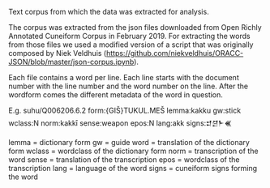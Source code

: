 Text corpus from which the data was extracted for analysis.

The corpus was extracted from the json files downloaded from Open Richly Annotated Cuneiform Corpus in February 2019. For extracting the words from those files we used a modified version of a script that was originally composed by Niek Veldhuis (https://github.com/niekveldhuis/ORACC-JSON/blob/master/json-corpus.ipynb).

Each file contains a word per line. Each line starts with the document number with the line number and the word number on the line. After the wordform comes the different metadata of the word in question.

E.g. suhu/Q006206.6.2	form:{GIŠ}TUKUL.MEŠ	lemma:kakku	gw:stick	wclass:N	norm:kakkī	sense:weapon 	epos:N	lang:akk	signs:𒄑𒆪𒈨𒌍

lemma = dictionary form
gw = guide word = translation of the dictionary form
wclass = wordclass of the dictionary form
norm = transcription of the word
sense = translation of the transcription
epos = wordclass of the transcription
lang = language of the word
signs = cuneiform signs forming the word
